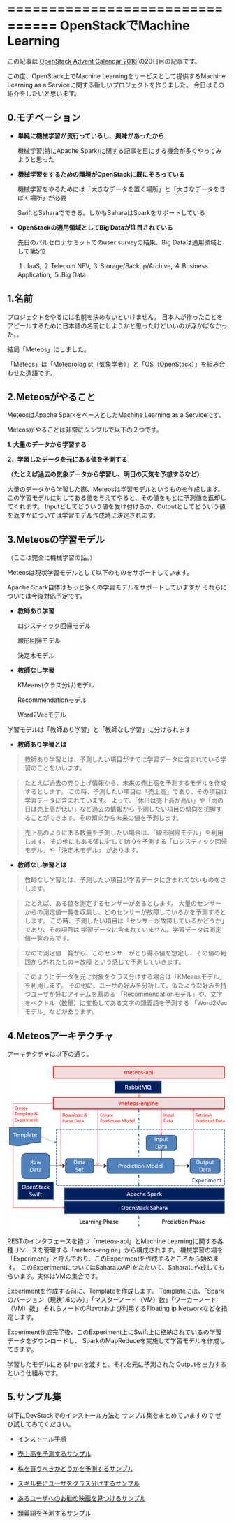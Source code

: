 ================================
OpenStackでMachine Learning
================================

この記事は
[OpenStack Advent Calendar 2016](http://www.adventar.org/calendars/1739)
の20日目の記事です。

この度、OpenStack上でMachine Learningをサービスとして提供するMachine Learning as a Serviceに関する新しいプロジェクトを作りました。
今日はその紹介をしたいと思います。

0.モチベーション
----------------

* **単純に機械学習が流行っているし、興味があったから**

  機械学習(特にApache Spark)に関する記事を目にする機会が多くやってみようと思った

* **機械学習をするための環境がOpenStackに既にそろっている**
  
  機械学習をやるためには「大きなデータを置く場所」と「大きなデータをさばく場所」が必要
 
  SwiftとSaharaでできる。しかもSaharaはSparkをサポートしている

* **OpenStackの適用領域としてBig Dataが注目されている**

  先日のバルセロナサミットでのuser surveyの結果、Big Dataは適用領域として第5位
 
  １. IaaS, ２.Telecom NFV, ３.Storage/Backup/Archive, ４.Business Application, ５.Big Data

1.名前
--------

プロジェクトをやるには名前を決めないといけません。
日本人が作ったことをアピールするために日本語の名前にしようかと思ったけどいいのが浮かばなかった。。

結局「Meteos」にしました。

「Meteos」は「Meteorologist（気象学者）」と「OS（OpenStack）」を組み合わせた造語です。

2.Meteosがやること
------------------

MeteosはApache SparkをベースとしたMachine Learning as a Serviceです。

Meteosがやることは非常にシンプルで以下の２つです。

**1. 大量のデータから学習する**

**2．学習したデータを元にある値を予測する**

**（たとえば過去の気象データから学習し、明日の天気を予想するなど）**

大量のデータから学習した際、Meteosは学習モデルというものを作成します。
この学習モデルに対してある値を与えてやると、その値をもとに予測値を返却してくれます。
Inputとしてどういう値を受け付けるか、Outputとしてどういう値を返すかについては学習モデル作成時に決定されます。

3.Meteosの学習モデル
-------------------

（ここは完全に機械学習の話。）

Meteosは現状学習モデルとして以下のものをサポートしています。

Apache Spark自体はもっと多くの学習モデルをサポートしていますが
それらについては今後対応予定です。

* **教師あり学習**

  ロジスティック回帰モデル
  
  線形回帰モデル
  
  決定木モデル

* **教師なし学習**

  KMeans(クラス分け)モデル
  
  Recommendationモデル
  
  Word2Vecモデル

学習モデルは「教師あり学習」と「教師なし学習」に分けられます

* **教師あり学習とは**

> 教師あり学習とは、予測したい項目がすでに学習データに含まれている学習のことをいいます。

> たとえば過去の売り上げ情報から、未来の売上高を予測するモデルを作成するとします。
> この時、予測したい項目は「売上高」であり、その項目は学習データに含まれています。
> よって、「休日は売上高が高い」や「雨の日は売上高が低い」など過去の情報から
> 予測したい項目の傾向を把握することができます。その傾向から未来の値を予測します。

> 売上高のようにある数量を予測したい場合は、「線形回帰モデル」を利用します。
> その他にもある値に対して1か0を予測する「ロジスティック回帰モデル」や「決定木モデル」
> があります。

* **教師なし学習とは**

> 教師なし学習とは、予測したい項目が学習データに含まれてないものをさします。

> たとえば、ある値を測定するセンサーがあるとします。
> 大量のセンサーからの測定値一覧を収集し、どのセンサーが故障しているかを予測するとします。
> この時、予測したい項目は「センサーが故障しているかどうか」であり、その項目は
> 学習データに含まれていません。学習データは測定値一覧のみです。

> なので測定値一覧から、このセンサーがとり得る値を想定し、その値の範囲から外れたもの＝故障
> という感じで予測していきます。

> このようにデータを元に対象をクラス分けする場合は「KMeansモデル」を利用します。
> その他に、ユーザの好みを分析して、似たような好みを持つユーザが好むアイテムを薦める
> 「Recommendationモデル」や、文字をベクトル（数量）に変換してある文字の類義語を予測する
> 「Word2Vecモデル」などがあります。

4.Meteosアーキテクチャ
-----------------------

アーキテクチャは以下の通り。

![Architecture](https://raw.githubusercontent.com/guchi-hiro/wiki/master/Meteos-architecture.png)

RESTのインタフェースを持つ「meteos-api」とMachine Learningに関する各種リソースを管理する「meteos-engine」から構成されます。
機械学習の場を「Experiment」と呼んでおり、このExperimentを作成するところから始めます。
このExperimentについてはSaharaのAPIをたたいて、Saharaに作成してもらいます。実体はVMの集合です。

Experimentを作成する前に、Templateを作成します。
Templateには、「Sparkのバージョン（現状1.6のみ）」「マスターノード（VM）数」「ワーカーノード（VM）数」
それらノードのFlavorおよび利用するFloating ip Networkなどを指定します。

Experiment作成完了後、このExperiment上にSwift上に格納されているの学習データをダウンロードし、
SparkのMapReduceを実施して学習モデルを作成してきます。

学習したモデルにあるInputを渡すと、それを元に予測された
Outputを出力するという仕組みです。

5.サンプル集
-------------

以下にDevStackでのインストール方法と
サンプル集をまとめていますので
ぜひ試してみてください。

* [インストール手順](https://wiki.openstack.org/wiki/Meteos/Devstack)

* [売上高を予測するサンプル](https://wiki.openstack.org/wiki/Meteos/ExampleLinear)

* [株を買うべきかどうかを予測するサンプル](https://wiki.openstack.org/wiki/Meteos/ExampleDecisionTree)

* [スキル毎にユーザをクラス分けするサンプル](https://wiki.openstack.org/wiki/Meteos/ExampleKmeans)

* [あるユーザへのお勧め映画を見つけるサンプル](https://wiki.openstack.org/wiki/Meteos/ExampleRecommend)

* [類義語を予測するサンプル](https://wiki.openstack.org/wiki/Meteos/ExampleWord2Vec)
